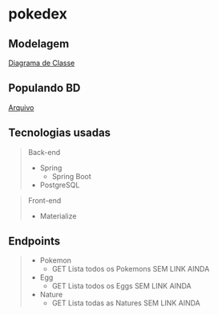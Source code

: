 # pokedex

## Modelagem
[Diagrama de Classe](https://drive.google.com/file/d/1pfrkeNyMYFFTjgomh8PnpMPsLm-1Slgl/view?usp=sharing)

## Populando BD
[Arquivo](https://docs.google.com/document/d/1_JEKNq-yKCWEPQsp10XgAg7EgRsrQ_uxTk6--QBi034/edit?usp=sharing)

## Tecnologias usadas
>Back-end
>- Spring
>   - Spring Boot
>- PostgreSQL

>Front-end
>- Materialize

## Endpoints
>- Pokemon
>    - GET Lista todos os Pokemons SEM LINK AINDA
>- Egg
>    - GET Lista todos os Eggs SEM LINK AINDA
>- Nature
>    - GET Lista todas as Natures SEM LINK AINDA

